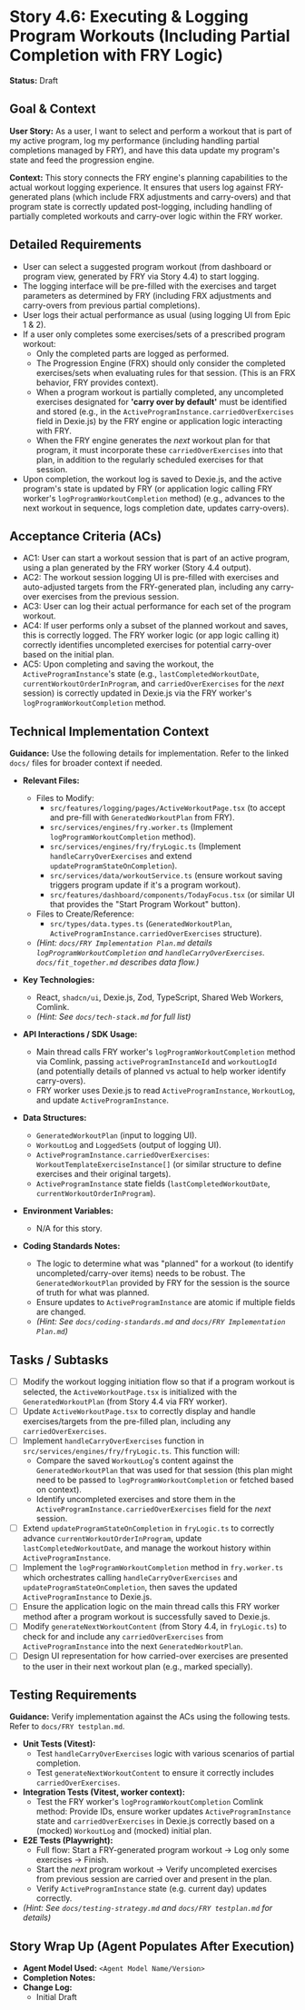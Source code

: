# Story 4.6: Executing & Logging Program Workouts (Including Partial Completion with FRY Logic)

**Status:** Draft

## Goal & Context

**User Story:** As a user, I want to select and perform a workout that is part of my active program, log my performance (including handling partial completions managed by FRY), and have this data update my program's state and feed the progression engine.

**Context:** This story connects the FRY engine's planning capabilities to the actual workout logging experience. It ensures that users log against FRY-generated plans (which include FRX adjustments and carry-overs) and that program state is correctly updated post-logging, including handling of partially completed workouts and carry-over logic within the FRY worker.

## Detailed Requirements

* User can select a suggested program workout (from dashboard or program view, generated by FRY via Story 4.4) to start logging.
* The logging interface will be pre-filled with the exercises and target parameters as determined by FRY (including FRX adjustments and carry-overs from previous partial completions).
* User logs their actual performance as usual (using logging UI from Epic 1 & 2).
* If a user only completes some exercises/sets of a prescribed program workout:
  * Only the completed parts are logged as performed.
  * The Progression Engine (FRX) should only consider the completed exercises/sets when evaluating rules for that session. (This is an FRX behavior, FRY provides context).
  * When a program workout is partially completed, any uncompleted exercises designated for **'carry over by default'** must be identified and stored (e.g., in the `ActiveProgramInstance.carriedOverExercises` field in Dexie.js) by the FRY engine or application logic interacting with FRY.
  * When the FRY engine generates the _next_ workout plan for that program, it must incorporate these `carriedOverExercises` into that plan, in addition to the regularly scheduled exercises for that session.
* Upon completion, the workout log is saved to Dexie.js, and the active program's state is updated by FRY (or application logic calling FRY worker's `logProgramWorkoutCompletion` method) (e.g., advances to the next workout in sequence, logs completion date, updates carry-overs).

## Acceptance Criteria (ACs)

* AC1: User can start a workout session that is part of an active program, using a plan generated by the FRY worker (Story 4.4 output).
* AC2: The workout session logging UI is pre-filled with exercises and auto-adjusted targets from the FRY-generated plan, including any carry-over exercises from the previous session.
* AC3: User can log their actual performance for each set of the program workout.
* AC4: If user performs only a subset of the planned workout and saves, this is correctly logged. The FRY worker logic (or app logic calling it) correctly identifies uncompleted exercises for potential carry-over based on the initial plan.
* AC5: Upon completing and saving the workout, the `ActiveProgramInstance`'s state (e.g., `lastCompletedWorkoutDate`, `currentWorkoutOrderInProgram`, and `carriedOverExercises` for the _next_ session) is correctly updated in Dexie.js via the FRY worker's `logProgramWorkoutCompletion` method.

## Technical Implementation Context

**Guidance:** Use the following details for implementation. Refer to the linked `docs/` files for broader context if needed.

* **Relevant Files:**
  * Files to Modify:
    * `src/features/logging/pages/ActiveWorkoutPage.tsx` (to accept and pre-fill with `GeneratedWorkoutPlan` from FRY).
    * `src/services/engines/fry.worker.ts` (Implement `logProgramWorkoutCompletion` method).
    * `src/services/engines/fry/fryLogic.ts` (Implement `handleCarryOverExercises` and extend `updateProgramStateOnCompletion`).
    * `src/services/data/workoutService.ts` (ensure workout saving triggers program update if it's a program workout).
    * `src/features/dashboard/components/TodayFocus.tsx` (or similar UI that provides the "Start Program Workout" button).
  * Files to Create/Reference:
    * `src/types/data.types.ts` (`GeneratedWorkoutPlan`, `ActiveProgramInstance.carriedOverExercises` structure).
  * _(Hint: `docs/FRY Implementation Plan.md` details `logProgramWorkoutCompletion` and `handleCarryOverExercises`. `docs/fit_together.md` describes data flow.)_

* **Key Technologies:**
  * React, `shadcn/ui`, Dexie.js, Zod, TypeScript, Shared Web Workers, Comlink.
  * _(Hint: See `docs/tech-stack.md` for full list)_

* **API Interactions / SDK Usage:**
  * Main thread calls FRY worker's `logProgramWorkoutCompletion` method via Comlink, passing `activeProgramInstanceId` and `workoutLogId` (and potentially details of planned vs actual to help worker identify carry-overs).
  * FRY worker uses Dexie.js to read `ActiveProgramInstance`, `WorkoutLog`, and update `ActiveProgramInstance`.

* **Data Structures:**
  * `GeneratedWorkoutPlan` (input to logging UI).
  * `WorkoutLog` and `LoggedSet`s (output of logging UI).
  * `ActiveProgramInstance.carriedOverExercises`: `WorkoutTemplateExerciseInstance[]` (or similar structure to define exercises and their original targets).
  * `ActiveProgramInstance` state fields (`lastCompletedWorkoutDate`, `currentWorkoutOrderInProgram`).

* **Environment Variables:**
  * N/A for this story.

* **Coding Standards Notes:**
  * The logic to determine what was "planned" for a workout (to identify uncompleted/carry-over items) needs to be robust. The `GeneratedWorkoutPlan` provided by FRY for the session is the source of truth for what was planned.
  * Ensure updates to `ActiveProgramInstance` are atomic if multiple fields are changed.
  * _(Hint: See `docs/coding-standards.md` and `docs/FRY Implementation Plan.md`)_

## Tasks / Subtasks

* [ ] Modify the workout logging initiation flow so that if a program workout is selected, the `ActiveWorkoutPage.tsx` is initialized with the `GeneratedWorkoutPlan` (from Story 4.4 via FRY worker).
* [ ] Update `ActiveWorkoutPage.tsx` to correctly display and handle exercises/targets from the pre-filled plan, including any `carriedOverExercises`.
* [ ] Implement `handleCarryOverExercises` function in `src/services/engines/fry/fryLogic.ts`. This function will:
  * Compare the saved `WorkoutLog`'s content against the `GeneratedWorkoutPlan` that was used for that session (this plan might need to be passed to `logProgramWorkoutCompletion` or fetched based on context).
  * Identify uncompleted exercises and store them in the `ActiveProgramInstance.carriedOverExercises` field for the _next_ session.
* [ ] Extend `updateProgramStateOnCompletion` in `fryLogic.ts` to correctly advance `currentWorkoutOrderInProgram`, update `lastCompletedWorkoutDate`, and manage the workout history within `ActiveProgramInstance`.
* [ ] Implement the `logProgramWorkoutCompletion` method in `fry.worker.ts` which orchestrates calling `handleCarryOverExercises` and `updateProgramStateOnCompletion`, then saves the updated `ActiveProgramInstance` to Dexie.js.
* [ ] Ensure the application logic on the main thread calls this FRY worker method after a program workout is successfully saved to Dexie.js.
* [ ] Modify `generateNextWorkoutContent` (from Story 4.4, in `fryLogic.ts`) to check for and include any `carriedOverExercises` from `ActiveProgramInstance` into the next `GeneratedWorkoutPlan`.
* [ ] Design UI representation for how carried-over exercises are presented to the user in their next workout plan (e.g., marked specially).

## Testing Requirements

**Guidance:** Verify implementation against the ACs using the following tests. Refer to `docs/FRY testplan.md`.

* **Unit Tests (Vitest):**
  * Test `handleCarryOverExercises` logic with various scenarios of partial completion.
  * Test `generateNextWorkoutContent` to ensure it correctly includes `carriedOverExercises`.
* **Integration Tests (Vitest, worker context):**
  * Test the FRY worker's `logProgramWorkoutCompletion` Comlink method: Provide IDs, ensure worker updates `ActiveProgramInstance` state and `carriedOverExercises` in Dexie.js correctly based on a (mocked) `WorkoutLog` and (mocked) initial plan.
* **E2E Tests (Playwright):**
  * Full flow: Start a FRY-generated program workout -> Log only some exercises -> Finish.
  * Start the _next_ program workout -> Verify uncompleted exercises from previous session are carried over and present in the plan.
  * Verify `ActiveProgramInstance` state (e.g. current day) updates correctly.
* _(Hint: See `docs/testing-strategy.md` and `docs/FRY testplan.md` for details)_

## Story Wrap Up (Agent Populates After Execution)

* **Agent Model Used:** `<Agent Model Name/Version>`
* **Completion Notes:**
* **Change Log:**
  * Initial Draft
